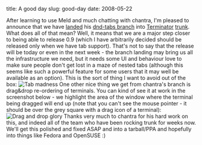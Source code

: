 title: A good day
slug: good-day
date: 2008-05-22


After learning to use Meld and much chatting with chantra, I'm pleased to announce that we have [landed](http://bazaar.launchpad.net/~gnome-terminator/terminator/trunk/revision/273) his [dnd-tabs branch](https://code.launchpad.net/~chantra/terminator/dnd-tabs) into [Terminator](http://www.tenshu.net/terminator/) [trunk](https://code.launchpad.net/~gnome-terminator/terminator/trunk).
What does all of that mean? Well, it means that we are a major step closer to being able to release 0.9 (which I have arbitrarily decided should be released only when we have tab support). That's not to say that the release will be today or even in the next week - the branch landing may bring us all the infrastructure we need, but it needs some UI and behaviour love to make sure people don't get lost in a maze of nested tabs (although this seems like such a powerful feature for some users that it may well be available as an option). This is the sort of thing I want to avoid out of the box:
![Tab madness](http://www.tenshu.net/wp-content/uploads/2008/05/terminator-tabs.png)
One other nice thing we get from chantra's branch is drag&drop re-ordering of terminals. You can kind of see it at work in the screenshot below - we highlight the area of the window where the terminal being dragged will end up (note that you can't see the mouse pointer - it should be over the grey square with a drag icon of a terminal):
![Drag and drop glory](http://www.tenshu.net/wp-content/uploads/2008/05/terminator-dnd.png)
Thanks very much to chantra for his hard work on this, and indeed all of the team who have been rocking trunk for weeks now. We'll get this polished and fixed ASAP and into a tarball/PPA and hopefully into things like Fedora and OpenSUSE :)
